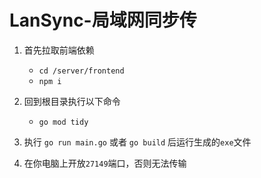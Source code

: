 # LanSync-局域网同步传

1. 首先拉取前端依赖
	* `cd /server/frontend`
	* `npm i`
	
2. 回到根目录执行以下命令
	* `go mod tidy`
	
3. 执行 `go run main.go` 或者 `go build` 后运行生成的`exe`文件  

4. 在你电脑上开放`27149`端口，否则无法传输

